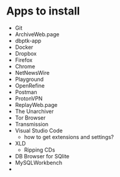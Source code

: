 # Apps to install
- Git
- ArchiveWeb.page
- dbptk-app
- Docker
- Dropbox
- Firefox
- Chrome
- NetNewsWire
- Playground
- OpenRefine
- Postman
- ProtonVPN
- ReplayWeb.page
- The Unarchiver
- Tor Browser
- Transmission
- Visual Studio Code
  - how to get extensions and settings?
- XLD
  - Ripping CDs
- DB Browser for SQlite
- MySQLWorkbench
- 
